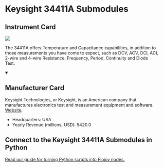 
# Keysight 34411A Submodules

## Instrument Card

<img src="https://v5.airtableusercontent.com/v1/19/19/1691539200000/WPPZlRjUB69nPk0BlCmzVw/bhkXy9FwbKUT69bQP2X1EHvxAkRPIZEFYIdnVep9bm4ea93KnyV4A3_8U9Iwi2l9nXZOpcvthqQ0UfraEz7Ew_ghV_NBbHdceFl4zbXSg_A/gVgENRZ1JTzoDO-CbyVawaViCZ-Gr93KqoRuE_KjduM"/>
<p>The 34411A offers Temperature and Capacitance capabilities, in addition to those measurements you have come to expect, such as DCV, ACV, DCI, ACI, 2-wire and 4-wire Resistance, Frequency, Period, Continuity and Diode Test.</p>

<details open>
<summary><h2>Manufacturer Card</h2></summary>

Keysight Technologies, or Keysight, is an American company that manufactures electronics test and measurement equipment and software. <a href="https://www.keysight.com/us/en/home.html">Website</a>.

<ul>
  <li>Headquarters: USA</li>
  <li>Yearly Revenue (millions, USD): 5420.0</li>
</ul>
</details>

## Connect to the Keysight 34411A Submodules in Python

[Read our guide for turning Python scripts into Flojoy nodes.](https://docs.flojoy.ai/custom-nodes/creating-custom-node/)


